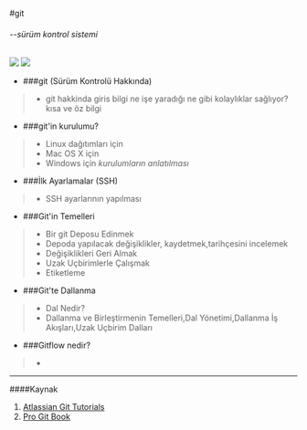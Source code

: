 #git <h6>--sürüm kontrol sistemi</h6>			![][2]  	![][1] 	

* ###git (Sürüm Kontrolü Hakkında)
> * git hakkinda giris bilgi ne işe yaradığı ne gibi kolaylıklar sağlıyor? kısa ve öz bilgi

* ###git'in kurulumu?
> * Linux dağıtımları için
> * Mac OS X için
> * Windows için *kurulumların anlatılması*

* ###İlk Ayarlamalar (SSH)
> * SSH ayarlarının yapılması
* ###Git'in Temelleri
> * Bir git Deposu Edinmek
> * Depoda yapılacak değişiklikler, kaydetmek,tarihçesini incelemek
> * Değişiklikleri Geri Almak
> * Uzak Uçbirimlerle Çalışmak
> * Etiketleme 

* ###Git'te Dallanma
> * Dal Nedir?
> * Dallanma ve Birleştirmenin Temelleri,Dal Yönetimi,Dallanma İş Akışları,Uzak Uçbirim Dalları

* ###Gitflow nedir?
> * 




----------------------
  [1]: https://github.com/paufsc/journey-to-git/blob/master/assets/img/git-1.png
  [2]: https://github.com/paufsc/journey-to-git/blob/master/assets/img/git-3.png

####Kaynak

  1. [Atlassian Git Tutorials](https://www.atlassian.com/git/)
  2. [Pro Git Book](http://git-scm.com/book/tr)
